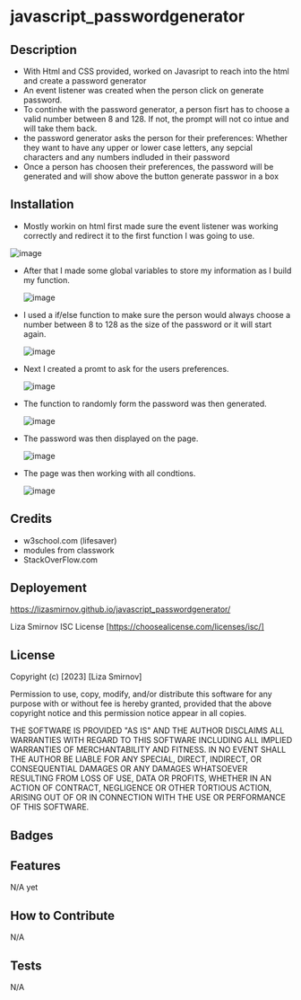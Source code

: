 # javascript_passwordgenerator

## Description

- With Html and CSS provided, worked on Javasript to reach into the html and create a password generator
- An event listener was created when the person click on generate password.
- To continhe with the password generator, a person fisrt has to choose a valid number between 8 and 128. If not, the prompt will not co intue and will take them back.
- the password generator asks the person for their preferences: Whether they want to have any upper or lower case letters, any sepcial characters and any numbers
  indluded in their password
- Once a person has choosen their preferences, the password will be generated and will show above the button generate passwor in a box

## Installation
- Mostly workin on html first made sure the event listener was working correctly and redirect it to the first function I was going to use.
 
 ![image](https://user-images.githubusercontent.com/122588135/221725862-b6ac2dd5-49aa-473e-8824-aa6bcc2ea253.png)

- After that I made some global variables to store my information as I build my function.
  
  ![image](https://user-images.githubusercontent.com/122588135/221725984-dca675cc-c406-4eb8-832c-94bffb082684.png)

- I used a if/else function to make sure the person would always choose a number between 8 to 128 as the size of the password or it will start again.
  
  ![image](https://user-images.githubusercontent.com/122588135/221726151-49de1e62-58a1-4e96-99bc-9e213efca438.png)

- Next I created a promt to ask for the users preferences.

  ![image](https://user-images.githubusercontent.com/122588135/221726213-5056ab06-e565-4e89-8cb5-a24a936ff6c7.png)

- The function to randomly form the password was then generated.

  ![image](https://user-images.githubusercontent.com/122588135/221726285-8ed56d77-d124-484e-9955-4caa088727a2.png)

- The password was then displayed on the page.
  
  ![image](https://user-images.githubusercontent.com/122588135/221726363-46a9960e-fe1a-47a0-863b-4987c7a0be8d.png)

- The page was then working with all condtions.
  
  ![image](https://user-images.githubusercontent.com/122588135/221726458-839586eb-4885-442b-943b-d0d84ea75849.png)



## Credits

- w3school.com (lifesaver)
- modules from classwork
- StackOverFlow.com

## Deployement
https://lizasmirnov.github.io/javascript_passwordgenerator/

Liza Smirnov
ISC License [https://choosealicense.com/licenses/isc/]

## License

Copyright (c) [2023] [Liza Smirnov]

Permission to use, copy, modify, and/or distribute this software for any
purpose with or without fee is hereby granted, provided that the above
copyright notice and this permission notice appear in all copies.

THE SOFTWARE IS PROVIDED "AS IS" AND THE AUTHOR DISCLAIMS ALL WARRANTIES WITH
REGARD TO THIS SOFTWARE INCLUDING ALL IMPLIED WARRANTIES OF MERCHANTABILITY
AND FITNESS. IN NO EVENT SHALL THE AUTHOR BE LIABLE FOR ANY SPECIAL, DIRECT,
INDIRECT, OR CONSEQUENTIAL DAMAGES OR ANY DAMAGES WHATSOEVER RESULTING FROM
LOSS OF USE, DATA OR PROFITS, WHETHER IN AN ACTION OF CONTRACT, NEGLIGENCE OR
OTHER TORTIOUS ACTION, ARISING OUT OF OR IN CONNECTION WITH THE USE OR
PERFORMANCE OF THIS SOFTWARE.

## Badges


## Features

N/A yet

## How to Contribute

N/A

## Tests

N/A
